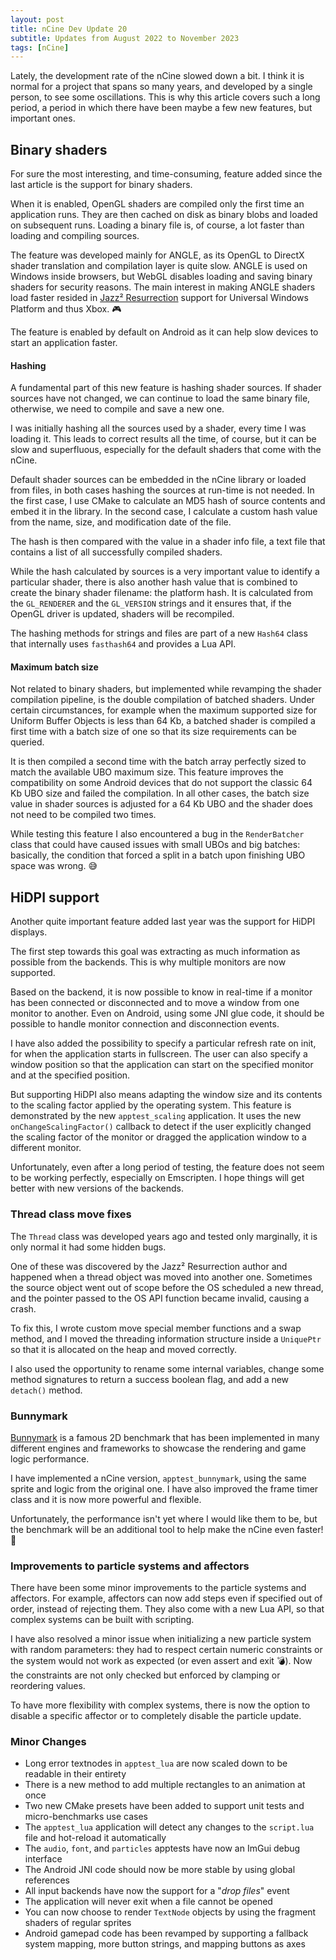 ```yaml
---
layout: post
title: nCine Dev Update 20
subtitle: Updates from August 2022 to November 2023
tags: [nCine]
---
```


Lately, the development rate of the nCine slowed down a bit. I think it is normal for a project that spans so many years, and developed by a single person, to see some oscillations.
This is why this article covers such a long period, a period in which there have been maybe a few new features, but important ones.

## Binary shaders

For sure the most interesting, and time-consuming, feature added since the last article is the support for binary shaders.

When it is enabled, OpenGL shaders are compiled only the first time an application runs. They are then cached on disk as binary blobs and loaded on subsequent runs.
Loading a binary file is, of course, a lot faster than loading and compiling sources.

The feature was developed mainly for ANGLE, as its OpenGL to DirectX shader translation and compilation layer is quite slow. ANGLE is used on Windows inside browsers, but WebGL disables loading and saving binary shaders for security reasons.
The main interest in making ANGLE shaders load faster resided in [Jazz² Resurrection](https://github.com/deathkiller/jazz2-native) support for Universal Windows Platform and thus Xbox. :video_game:

The feature is enabled by default on Android as it can help slow devices to start an application faster.

#### Hashing

A fundamental part of this new feature is hashing shader sources. If shader sources have not changed, we can continue to load the same binary file, otherwise, we need to compile and save a new one.

I was initially hashing all the sources used by a shader, every time I was loading it. This leads to correct results all the time, of course, but it can be slow and superfluous, especially for the default shaders that come with the nCine.

Default shader sources can be embedded in the nCine library or loaded from files, in both cases hashing the sources at run-time is not needed. In the first case, I use CMake to calculate an MD5 hash of source contents and embed it in the library. In the second case, I calculate a custom hash value from the name, size, and modification date of the file.

The hash is then compared with the value in a shader info file, a text file that contains a list of all successfully compiled shaders.

While the hash calculated by sources is a very important value to identify a particular shader, there is also another hash value that is combined to create the binary shader filename: the platform hash. It is calculated from the `GL_RENDERER` and the `GL_VERSION` strings and it ensures that, if the OpenGL driver is updated, shaders will be recompiled.

The hashing methods for strings and files are part of a new `Hash64` class that internally uses `fasthash64` and provides a Lua API.

#### Maximum batch size

Not related to binary shaders, but implemented while revamping the shader compilation pipeline, is the double compilation of batched shaders. Under certain circumstances, for example when the maximum supported size for Uniform Buffer Objects is less than 64 Kb, a batched shader is compiled a first time with a batch size of one so that its size requirements can be queried.

It is then compiled a second time with the batch array perfectly sized to match the available UBO maximum size. This feature improves the compatibility on some Android devices that do not support the classic 64 Kb UBO size and failed the compilation. In all other cases, the batch size value in shader sources is adjusted for a 64 Kb UBO and the shader does not need to be compiled two times.

While testing this feature I also encountered a bug in the `RenderBatcher` class that could have caused issues with small UBOs and big batches: basically, the condition that forced a split in a batch upon finishing UBO space was wrong. :sweat_smile:

## HiDPI support

Another quite important feature added last year was the support for HiDPI displays.

The first step towards this goal was extracting as much information as possible from the backends. This is why multiple monitors are now supported.

Based on the backend, it is now possible to know in real-time if a monitor has been connected or disconnected and to move a window from one monitor to another.
Even on Android, using some JNI glue code, it should be possible to handle monitor connection and disconnection events.

I have also added the possibility to specify a particular refresh rate on init, for when the application starts in fullscreen.
The user can also specify a window position so that the application can start on the specified monitor and at the specified position.

But supporting HiDPI also means adapting the window size and its contents to the scaling factor applied by the operating system. This feature is demonstrated by the new `apptest_scaling` application.
It uses the new `onChangeScalingFactor()` callback to detect if the user explicitly changed the scaling factor of the monitor or dragged the application window to a different monitor.

Unfortunately, even after a long period of testing, the feature does not seem to be working perfectly, especially on Emscripten. I hope things will get better with new versions of the backends.

### Thread class move fixes

The `Thread` class was developed years ago and tested only marginally, it is only normal it had some hidden bugs.

One of these was discovered by the Jazz² Resurrection author and happened when a thread object was moved into another one. Sometimes the source object went out of scope before the OS scheduled a new thread, and the pointer passed to the OS API function became invalid, causing a crash.

To fix this, I wrote custom move special member functions and a swap method, and I moved the threading information structure inside a `UniquePtr` so that it is allocated on the heap and moved correctly.

I also used the opportunity to rename some internal variables, change some method signatures to return a success boolean flag, and add a new `detach()` method.

### Bunnymark

[Bunnymark](https://github.com/openfl/openfl-samples/tree/master/demos/BunnyMark) is a famous 2D benchmark that has been implemented in many different engines and frameworks to showcase the rendering and game logic performance.

I have implemented a nCine version, `apptest_bunnymark`, using the same sprite and logic from the original one. I have also improved the frame timer class and it is now more powerful and flexible.

Unfortunately, the performance isn't yet where I would like them to be, but the benchmark will be an additional tool to help make the nCine even faster! :rocket:

### Improvements to particle systems and affectors

There have been some minor improvements to the particle systems and affectors. For example, affectors can now add steps even if specified out of order, instead of rejecting them. They also come with a new Lua API, so that complex systems can be built with scripting.

I have also resolved a minor issue when initializing a new particle system with random parameters: they had to respect certain numeric constraints or the system would not work as expected (or even assert and exit :bomb:). Now the constraints are not only checked but enforced by clamping or reordering values.

To have more flexibility with complex systems, there is now the option to disable a specific affector or to completely disable the particle update.

### Minor Changes

- Long error textnodes in `apptest_lua` are now scaled down to be readable in their entirety
- There is a new method to add multiple rectangles to an animation at once
- Two new CMake presets have been added to support unit tests and micro-benchmarks use cases
- The `apptest_lua` application will detect any changes to the `script.lua` file and hot-reload it automatically
- The `audio`, `font`, and `particles` apptests have now an ImGui debug interface
- The Android JNI code should now be more stable by using global references
- All input backends have now the support for a "_drop files_" event
- The application will never exit when a file cannot be opened
- You can now choose to render `TextNode` objects by using the fragment shaders of regular sprites
- Android gamepad code has been revamped by supporting a fallback system mapping, more button strings, and mapping buttons as axes
